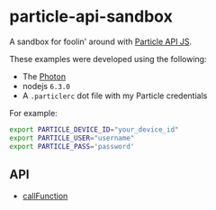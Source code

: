 # particle-api-sandbox

A sandbox for foolin' around with [Particle API JS](https://docs.particle.io/reference/javascript/).

These examples were developed using the following:
* The [Photon](https://store.particle.io/?product=particle-photon&utm_source=Proto&utm_medium=Button&utm_content=Photon&utm_campaign=Buy)
* nodejs `6.3.0`
* A `.particlerc` dot file with my Particle credentials

For example:

```bash
export PARTICLE_DEVICE_ID="your_device_id"
export PARTICLE_USER="username"
export PARTICLE_PASS='password'
```

## API
* [callFunction](callFunction)
